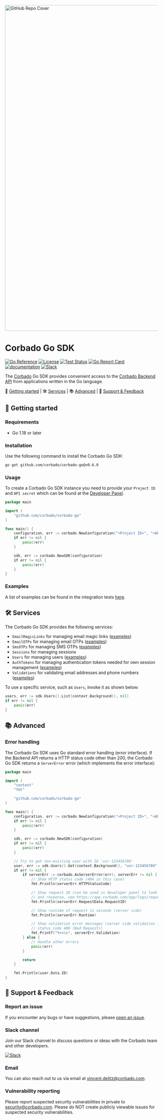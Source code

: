 <img width="1070" alt="GitHub Repo Cover" src="https://github.com/corbado/corbado-php/assets/18458907/aa4f9df6-980b-4b24-bb2f-d71c0f480971">

# Corbado Go SDK

[![Go Reference](https://pkg.go.dev/badge/github.com/corbado/corbado-go.svg)](https://pkg.go.dev/github.com/corbado/corbado-go)
[![License](https://poser.pugx.org/corbado/php-sdk/license.svg)](https://packagist.org/packages/corbado/php-sdk)
[![Test Status](https://github.com/corbado/corbado-go/workflows/tests/badge.svg)](https://github.com/corbado/corbado-go/actions?query=workflow%3Atests)
[![Go Report Card](https://goreportcard.com/badge/github.com/corbado/corbado-go)](https://goreportcard.com/report/github.com/corbado/corbado-go)
[![documentation](https://img.shields.io/badge/documentation-Corbado_Backend_API_Reference-blue.svg)](https://api.corbado.com/docs/api/)
[![Slack](https://img.shields.io/badge/slack-join%20chat-brightgreen.svg)](https://join.slack.com/t/corbado/shared_invite/zt-1b7867yz8-V~Xr~ngmSGbt7IA~g16ZsQ)

The [Corbado](https://www.corbado.com) Go SDK provides convenient access to the [Corbado Backend API](https://api.corbado.com/docs/api/) from applications written in the Go language.

:rocket: [Getting started](#rocket-getting-started) | :hammer_and_wrench: [Services](#hammer_and_wrench-services) | :books: [Advanced](#books-advanced) | :speech_balloon: [Support & Feedback](#speech_balloon-support--feedback)

## :rocket: Getting started

### Requirements

- Go 1.18 or later

### Installation

Use the following command to install the Corbado Go SDK:

```bash
go get github.com/corbado/corbado-go@v0.6.0
```

### Usage

To create a Corbado Go SDK instance you need to provide your `Project ID` and `API secret` which can be found at the [Developer Panel](https://app.corbado.com).

```Go
package main

import (
    "github.com/corbado/corbado-go"
)

func main() {
    configuration, err := corbado.NewConfiguration("<Project ID>", "<API secret>")
    if err != nil {
        panic(err)
    }

    sdk, err := corbado.NewSDK(configuration)
    if err != nil {
        panic(err)
    }
}
```

### Examples

A list of examples can be found in the integration tests [here](tests/integration).

## :hammer_and_wrench: Services

The Corbado Go SDK provides the following services:

- `EmailMagicLinks` for managing email magic links ([examples](tests/integration/emailmagiclink))
- `EmailOTPs` for managing email OTPs ([examples](tests/integration/emailotp))
- `SmsOTPs` for managing SMS OTPs ([examples](tests/integration/smsotp))
- `Sessions` for managing sessions
- `Users` for managing users ([examples](tests/integration/user))
- `AuthTokens` for managing authentication tokens needed for own session management ([examples](tests/integration/authtoken))
- `Validations` for validating email addresses and phone numbers ([examples](tests/integration/validation))

To use a specific service, such as `Users`, invoke it as shown below:

```Go
users, err := sdk.Users().List(context.Background(), nil)
if err != nil {
    panic(err)
}
``` 

## :books: Advanced

### Error handling

The Corbado Go SDK uses Go standard error handling (error interface). If the Backend API returns a HTTP status code other than 200, the Corbado Go SDK returns a `ServerError` error (which implements the error interface):

```Go
package main

import (
    "context"
    "fmt"

    "github.com/corbado/corbado-go"
)

func main() {
    configuration, err := corbado.NewConfiguration("<Project ID>", "<API secret>")
    if err != nil {
        panic(err)
    }

    sdk, err := corbado.NewSDK(configuration)
    if err != nil {
        panic(err)
    }

    // Try to get non-existing user with ID 'usr-123456789'
    user, err := sdk.Users().Get(context.Background(), "usr-123456789", nil)
    if err != nil {
        if serverErr := corbado.AsServerError(err); serverErr != nil {
            // Show HTTP status code (404 in this case)
            fmt.Println(serverErr.HTTPStatusCode)

            // Show request ID (can be used in developer panel to look up the full request
            // and response, see https://app.corbado.com/app/logs/requests)
            fmt.Println(serverErr.RequestData.RequestID)

            // Show runtime of request in seconds (server side)
            fmt.Println(serverErr.Runtime)

            // Show validation error messages (server side validation in case of HTTP
            // status code 400 (Bad Request))
            fmt.Printf("%+v\n", serverErr.Validation)
        } else {
            // Handle other errors
            panic(err)
        }

        return
    }

    fmt.Println(user.Data.ID)
}

```

## :speech_balloon: Support & Feedback

### Report an issue

If you encounter any bugs or have suggestions, please [open an issue](https://github.com/corbado/corbado-go/issues/new).

### Slack channel

Join our Slack channel to discuss questions or ideas with the Corbado team and other developers.

[![Slack](https://img.shields.io/badge/slack-join%20chat-brightgreen.svg)](https://join.slack.com/t/corbado/shared_invite/zt-1b7867yz8-V~Xr~ngmSGbt7IA~g16ZsQ)

### Email

You can also reach out to us via email at vincent.delitz@corbado.com.

### Vulnerability reporting

Please report suspected security vulnerabilities in private to security@corbado.com. Please do NOT create publicly viewable issues for suspected security vulnerabilities.